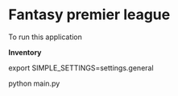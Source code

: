 # Fantasy premier league

To run this application

**Inventory**

export SIMPLE_SETTINGS=settings.general

python main.py
